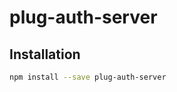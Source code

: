 # plug-auth-server

## Installation

```bash
npm install --save plug-auth-server
```

[plug.dj]: https://plug.dj/
